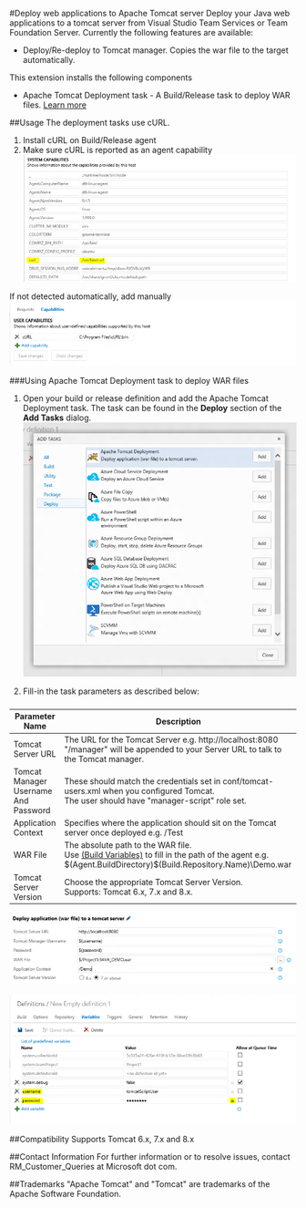 #Deploy web applications to Apache Tomcat server
Deploy your Java web applications to a tomcat server from Visual Studio Team Services or Team Foundation Server.
Currently the following features are available:
* Deploy/Re-deploy to Tomcat manager. Copies the war file to the target automatically.

This extension installs the following components
* Apache Tomcat Deployment task - A Build/Release task to deploy WAR files. [Learn more](https://github.com/Microsoft/vsts-tomcat/blob/master/src/tasks/tomcatDeployment/README.md)

##Usage
The deployment tasks use cURL.
1. Install cURL on Build/Release agent
2. Make sure cURL is reported as an agent capability
![Ensure cURL is added as demand for Linux agent](images/cURLDemandLinux.png)
 
If not detected automatically, add manually
![Ensure cURL is added as demand for Windows agent](images/cURLDemandWindows.png)
 
 

###Using Apache Tomcat Deployment task to deploy WAR files
1. Open your build or release definition and add the Apache Tomcat Deployment task. The task can be found in the **Deploy** section of the **Add Tasks** dialog.
![Add Apache Tomcat Deployment task](images/addTomcatDeploymentTask.png)
 
2. Fill-in the task parameters as described below:
###
|  Parameter Name                       |  Description                                                                                                                                                                      |
|---------------------------------------|-----------------------------------------------------------------------------------------------------------------------------------------------------------------------------------|
|  Tomcat Server URL                    | The URL for the Tomcat Server e.g. http://localhost:8080<br>"/manager" will be appended to your Server URL to talk to the Tomcat manager.                        |
|  Tomcat Manager Username And Password | These should match the credentials set in conf/tomcat-users.xml when you configured Tomcat.<br>The user should have "manager-script" role set.             |
|  Application Context                  | Specifies where the application should sit on the Tomcat server once deployed e.g. /Test                                                                                          |
|  WAR File                             | The absolute path to the WAR file.<br>Use <a href="https://msdn.microsoft.com/en-us/Library/vs/alm/Build/scripts/variables">(Build Variables)</a> to fill in the path of the agent e.g. $(Agent.BuildDirectory)\$(Build.Repository.Name)\Demo.war  |
|  Tomcat Server Version                | Choose the appropriate Tomcat Server Version.<br>Supports: Tomcat 6.x, 7.x and 8.x.                                                                       |
 
![Fill-in task parameters](images/fillinTaskParams.png)

![Define variables used in definition](images/defineVariables.png)
 
##Compatibility
Supports Tomcat 6.x, 7.x and 8.x

##Contact Information
For further information or to resolve issues, contact RM_Customer_Queries at Microsoft dot com.

##Trademarks
"Apache Tomcat" and "Tomcat" are trademarks of the Apache Software Foundation.
